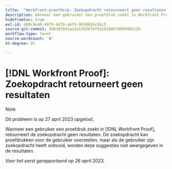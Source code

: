 ```yaml
---
title: '"Workfront-proefdruk: Zoekopdracht retourneert geen resultaten.'
description: Wanneer een gebruiker een proefdruk zoekt in Workfront Proof, retourneert de zoekopdracht geen resultaten. De zoekopdracht kan proefdrukken voor de gebruiker voorstellen, maar als de gebruiker zijn zoekopdracht heeft voltooid, worden deze suggesties niet weergegeven in de resultaten.
hidefromtoc: true
exl-id: d00c9e40-49f9-4d7b-a6f8-9b506b5c5bc5
source-git-commit: 58038f681aa3a13d307bf9318368b7d99696b12b
workflow-type: tm+mt
source-wordcount: '0'
ht-degree: 0%

---
```


# [!DNL Workfront Proof]: Zoekopdracht retourneert geen resultaten

>[!NOTE]
>
>Dit probleem is op 27 april 2023 opgelost.

Wanneer een gebruiker een proefdruk zoekt in [!DNL Workfront Proof], retourneert de zoekopdracht geen resultaten. De zoekopdracht kan proefdrukken voor de gebruiker voorstellen, maar als de gebruiker zijn zoekopdracht heeft voltooid, worden deze suggesties niet weergegeven in de resultaten.

_Voor het eerst gerapporteerd op 26 april 2023._
